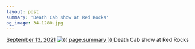```yaml
---
layout: post
summary: 'Death Cab show at Red Rocks'
og_image: 34-1280.jpg
---
```


<p>
  <time>
    <a href="/34">September 13, 2021</a>
  </time>
  <a href="/34">
    <img src="{{ site.assets_url }}/34-640.jpg" srcset="{{ site.assets_url }}/34-320.jpg 320w, {{ site.assets_url }}/34-640.jpg 640w, {{ site.assets_url }}/34-960.jpg 960w, {{ site.assets_url }}/34-1280.jpg 1280w" sizes="(min-width: 700px) 50vw, calc(100vw - 2rem)" alt="{{ page.summary }}" />
  </a>
  <span>Death Cab show at Red Rocks</span>
</p>
